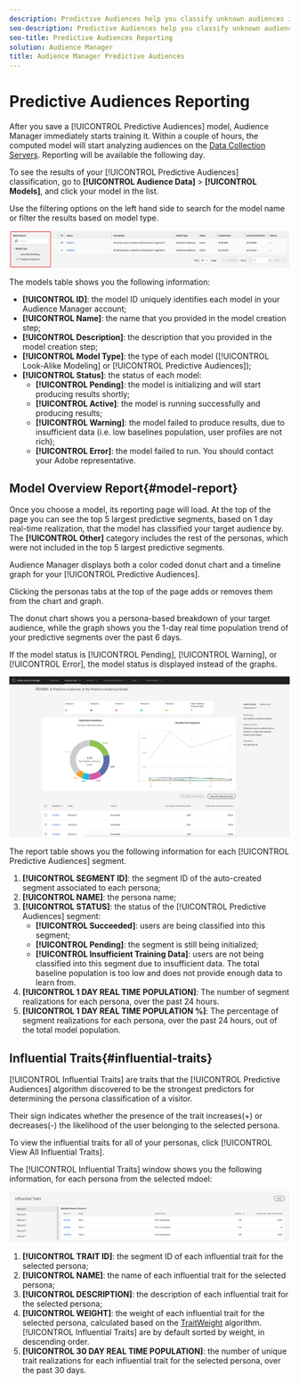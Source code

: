 ```yaml
---
description: Predictive Audiences help you classify unknown audiences into distinct personas in real-time, using data science.
seo-description: Predictive Audiences help you classify unknown audiences into distinct personas in real-time, using data science.
seo-title: Predictive Audiences Reporting
solution: Audience Manager
title: Audience Manager Predictive Audiences
---
```


# Predictive Audiences Reporting

After you save a [!UICONTROL Predictive Audiences] model, Audience Manager immediately starts training it. Within a couple of hours, the computed model will start analyzing audiences on the [Data Collection Servers](https://docs.adobe.com/content/help/en/audience-manager/user-guide/reference/system-components/components-data-collection.html#dcs-pcs). Reporting will be available the following day.

To see the results of your [!UICONTROL Predictive Audiences] classification, go to **[!UICONTROL Audience Data]** > **[!UICONTROL Models]**, and click your model in the list.

Use the filtering options on the left hand side to search for the model name or filter the results based on model type.

![predictive-audiences-filter](assets/predictive-audiences-filter-models.png)

The models table shows you the following information:

* **[!UICONTROL ID]**: the model ID uniquely identifies each model in your Audience Manager account;
* **[!UICONTROL Name]**: the name that you provided in the model creation step;
* **[!UICONTROL Description]**: the description that you provided in the model creation step;
* **[!UICONTROL Model Type]**: the type of each model ([!UICONTROL Look-Alike Modeling] or [!UICONTROL Predictive Audiences]);
* **[!UICONTROL Status]**: the status of each model:
  * **[!UICONTROL Pending]**: the model is initializing and will start producing results shortly;
  * **[!UICONTROL Active]**: the model is running successfully and producing results;
  * **[!UICONTROL Warning]**: the model failed to produce results, due to insufficient data (i.e. low baselines population, user profiles are not rich);
  * **[!UICONTROL Error]**: the model failed to run. You should contact your Adobe representative.

## Model Overview Report{#model-report}

Once you choose a model, its reporting page will load. At the top of the page you can see the top 5 largest predictive segments, based on 1 day real-time realization, that the model has classified your target audience by. The **[!UICONTROL Other]** category includes the rest of the personas, which were not included in the top 5 largest predictive segments.

Audience Manager displays both a color coded donut chart and a timeline graph for your [!UICONTROL Predictive Audiences].

Clicking the personas tabs at the top of the page adds or removes them from the chart and graph.

The donut chart shows you a persona-based breakdown of your target audience, while the graph shows you the 1-day real time population trend of your predictive segments over the past 6 days.

If the model status is [!UICONTROL Pending], [!UICONTROL Warning], or [!UICONTROL Error], the model status is displayed instead of the graphs.

![smart-persona-report](assets/predictive-audiences-report.png)

The report table shows you the following information for each [!UICONTROL Predictive Audiences] segment.

1. **[!UICONTROL SEGMENT ID]**: the segment ID of the auto-created segment associated to each persona;
1. **[!UICONTROL NAME]**: the persona name;
1. **[!UICONTROL STATUS]**: the status of the [!UICONTROL Predictive Audiences] segment:
   * **[!UICONTROL Succeeded]**: users are being classified into this segment;
   * **[!UICONTROL Pending]**: the segment is still being initialized;
   * **[!UICONTROL Insufficient Training Data]**: users are not being classified into this segment due to insufficient data. The total baseline population is too low and does not provide enough data to learn from.
1. **[!UICONTROL 1 DAY REAL TIME POPULATION]**: The number of segment realizations for each persona, over the past 24 hours.
1. **[!UICONTROL 1 DAY REAL TIME POPULATION %]**: The percentage of segment realizations for each persona, over the past 24 hours, out of the total model population.

## Influential Traits{#influential-traits}

[!UICONTROL Influential Traits] are traits that the [!UICONTROL Predictive Audiences] algorithm discovered to be the strongest predictors for determining the persona classification of a visitor.

Their sign indicates whether the presence of the trait increases(+) or decreases(-) the likelihood of the user belonging to the selected persona.

To view the influential traits for all of your personas, click [!UICONTROL View All Influential Traits].

The [!UICONTROL Influential Traits] window shows you the following information, for each persona from the selected mdoel:

![influential-traits](assets/predictive-audiences-influential-traits.png)

1. **[!UICONTROL TRAIT ID]**: the segment ID of each influential trait for the selected persona;
1. **[!UICONTROL NAME]**: the name of each influential trait for the selected persona;
1. **[!UICONTROL DESCRIPTION]**: the description of each influential trait for the selected persona;
1. **[!UICONTROL WEIGHT]**: the weight of each influential trait for the selected persona, calculated based on the [TraitWeight](understanding-models.md#understanding-traitweight) algorithm. [!UICONTROL Influential Traits] are by default sorted by weight, in descending order.
1. **[!UICONTROL 30 DAY REAL TIME POPULATION]**: the number of unique trait realizations for each influential trait for the selected persona, over the past 30 days.
